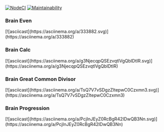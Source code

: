 [![NodeCI](https://github.com/voloshyn-denys/frontend-project-lvl1/workflows/NodeCI/badge.svg)](https://github.com/voloshyn-denys/frontend-project-lvl1/actions)
[![Maintainability](https://api.codeclimate.com/v1/badges/a99a88d28ad37a79dbf6/maintainability)](https://codeclimate.com/github/codeclimate/codeclimate/maintainability)

<h3>Brain Even</h3>
[![asciicast](https://asciinema.org/a/333882.svg)](https://asciinema.org/a/333882)

<h3>Brain Calc</h3>
[![asciicast](https://asciinema.org/a/g3NjecqpQSEzvqtlVgQbIDtIR.svg)](https://asciinema.org/a/g3NjecqpQSEzvqtlVgQbIDtIR)

<h3>Brain Great Common Divisor</h3>
[![asciicast](https://asciinema.org/a/TsQ7V7vSDgzZItepwC0Czxmn3.svg)](https://asciinema.org/a/TsQ7V7vSDgzZItepwC0Czxmn3)

<h3>Brain Progression</h3>
[![asciicast](https://asciinema.org/a/PcjInJEyZ0RcBgR42IDwQB3Nn.svg)](https://asciinema.org/a/PcjInJEyZ0RcBgR42IDwQB3Nn)
